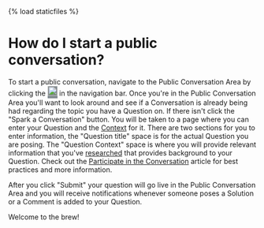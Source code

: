 {% load staticfiles %}
# How do I start a public conversation? #
To start a public conversation, navigate to the Public 
Conversation Area by clicking the 
<img src="{% static 'media/conversation.svg' %}" alt="conversation" 
style="width: 20px; background: #838c92; padding-bottom:5px;"/> in the 
navigation bar. Once you're in the Public Conversation Area you'll want to look 
around and see if a Conversation is already being had regarding the topic you 
have a Question on. If there isn't click the "Spark a Conversation" button.
You will be taken to a page where you can enter your Question and the 
[Context][3] for it. There are two sections for you to enter information, 
the "Question title" space is for the actual Question you are posing. 
The "Question Context" space is where you will 
provide relevant information that you've [researched][1] that provides background 
to your Question. Check out the [Participate in the Conversation][2] article for
best practices and more information.

After you click "Submit" your question will go live in the Public Conversation 
Area and you will receive notifications whenever someone poses a Solution or 
a Comment is added to your Question.

Welcome to the brew! 

[1]: /help/conversation/research/
[2]: /help/privileges/participate_in_the_conversation/
[3]: /help/questions/context/